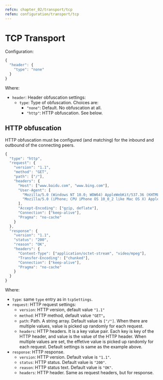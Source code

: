```yaml
---
refcn: chapter_02/transport/tcp
refen: configuration/transport/tcp
---
```


# TCP Transport

Configuration:

```javascript
{
  "header": {
    "type": "none"
  }
}
```

Where:

* `header`: Header obfuscation settings:
  * `type`: Type of obfuscation. Choices are:
    * `"none"`: Default. No obfuscation at all.
    * `"http"`: HTTP obfuscation. See below.

## HTTP obfuscation

HTTP obfuscation must be configured (and matching) for the inbound and outbound of the connecting peers.

```javascript
{
  "type": "http",
  "request": {
    "version": "1.1",
    "method": "GET",
    "path": ["/"],
    "headers": {
      "Host": ["www.baidu.com", "www.bing.com"],
      "User-Agent": [
        "Mozilla/5.0 (Windows NT 10.0; WOW64) AppleWebKit/537.36 (KHTML, like Gecko) Chrome/53.0.2785.143 Safari/537.36",
        "Mozilla/5.0 (iPhone; CPU iPhone OS 10_0_2 like Mac OS X) AppleWebKit/601.1 (KHTML, like Gecko) CriOS/53.0.2785.109 Mobile/14A456 Safari/601.1.46"
      ],
      "Accept-Encoding": ["gzip, deflate"],
      "Connection": ["keep-alive"],
      "Pragma": "no-cache"
    }
  },
  "response": {
    "version": "1.1",
    "status": "200",
    "reason": "OK",
    "headers": {
      "Content-Type": ["application/octet-stream", "video/mpeg"],
      "Transfer-Encoding": ["chunked"],
      "Connection": ["keep-alive"],
      "Pragma": "no-cache"
    }
  }
}
```

Where:

* `type`: same `type` entry as in `tcpSettings`.
* `request`: HTTP request settings:
  * `version`: HTTP version, default value `"1.1"`
  * `method`: HTTP method, default value `"GET"`。
  * `path`: Path. A string array. Default value is `["/"]`. When there are multiple values, value is picked up randomly for each request.
  * `headers`: HTTP headers. It is a key value pair. Each key is key of the HTTP header, and value is the value of the HTTP header. When multiple values are set, the effetive value is picked up randomly for each request. Default settings is same as the example above.
* `response`: HTTP response.
  * `version`: HTTP version. Default value is `"1.1"`.
  * `status`: HTTP status. Default value is `"200"`.
  * `reason`: HTTP status text. Default value is `"OK"`.
  * `headers`: HTTP header. Same as request headers, but for response.
